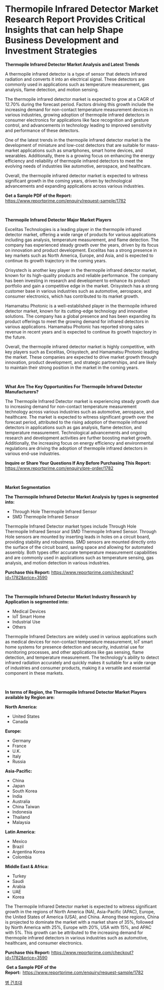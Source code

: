 <p><h1>Thermopile Infrared Detector Market Research Report Provides Critical Insights that can help Shape Business Development and Investment Strategies</h1></p><p><strong>Thermopile Infrared Detector Market Analysis and Latest Trends</strong></p>
<p><p>A thermopile infrared detector is a type of sensor that detects infrared radiation and converts it into an electrical signal. These detectors are commonly used in applications such as temperature measurement, gas analysis, flame detection, and motion sensing.</p><p>The thermopile infrared detector market is expected to grow at a CAGR of 12.70% during the forecast period. Factors driving this growth include the increasing demand for non-contact temperature measurement devices in various industries, growing adoption of thermopile infrared detectors in consumer electronics for applications like face recognition and gesture control, and advancements in technology leading to improved sensitivity and performance of these detectors.</p><p>One of the latest trends in the thermopile infrared detector market is the development of miniature and low-cost detectors that are suitable for mass-market applications such as smartphones, smart home devices, and wearables. Additionally, there is a growing focus on enhancing the energy efficiency and reliability of thermopile infrared detectors to meet the evolving needs of industries like automotive, aerospace, and healthcare.</p><p>Overall, the thermopile infrared detector market is expected to witness significant growth in the coming years, driven by technological advancements and expanding applications across various industries.</p></p>
<p><strong>Get a Sample PDF of the Report:&nbsp;</strong> <a href="https://www.reportprime.com/enquiry/request-sample/1782">https://www.reportprime.com/enquiry/request-sample/1782</a></p>
<p>&nbsp;</p>
<p><strong>Thermopile Infrared Detector Major Market Players</strong></p>
<p><p>Excelitas Technologies is a leading player in the thermopile infrared detector market, offering a wide range of products for various applications including gas analysis, temperature measurement, and flame detection. The company has experienced steady growth over the years, driven by its focus on innovation and product development. Excelitas has a strong presence in key markets such as North America, Europe, and Asia, and is expected to continue its growth trajectory in the coming years.</p><p>Orisystech is another key player in the thermopile infrared detector market, known for its high-quality products and reliable performance. The company has been investing in research and development to enhance its product portfolio and gain a competitive edge in the market. Orisystech has a strong customer base in various industries such as automotive, aerospace, and consumer electronics, which has contributed to its market growth.</p><p>Hamamatsu Photonic is a well-established player in the thermopile infrared detector market, known for its cutting-edge technology and innovative solutions. The company has a global presence and has been expanding its product offerings to meet the growing demand for infrared detectors in various applications. Hamamatsu Photonic has reported strong sales revenue in recent years and is expected to continue its growth trajectory in the future.</p><p>Overall, the thermopile infrared detector market is highly competitive, with key players such as Excelitas, Orisystech, and Hamamatsu Photonic leading the market. These companies are expected to drive market growth through innovation, product development, and strategic partnerships, and are likely to maintain their strong position in the market in the coming years.</p></p>
<p>&nbsp;</p>
<p><strong>What Are The Key Opportunities For Thermopile Infrared Detector Manufacturers?</strong></p>
<p><p>The Thermopile Infrared Detector market is experiencing steady growth due to increasing demand for non-contact temperature measurement technology across various industries such as automotive, aerospace, and healthcare. The market is expected to witness significant growth over the forecast period, attributed to the rising adoption of thermopile infrared detectors in applications such as gas analysis, flame detection, and temperature measurement. Technological advancements and ongoing research and development activities are further boosting market growth. Additionally, the increasing focus on energy efficiency and environmental regulations are driving the adoption of thermopile infrared detectors in various end-use industries.</p></p>
<p><strong>Inquire or Share Your Questions If Any Before Purchasing This Report:</strong> <a href="https://www.reportprime.com/enquiry/pre-order/1782">https://www.reportprime.com/enquiry/pre-order/1782</a></p>
<p>&nbsp;</p>
<p><strong>Market Segmentation</strong></p>
<p><strong>The Thermopile Infrared Detector Market Analysis by types is segmented into:</strong></p>
<p><ul><li>Through Hole Thermopile Infrared Sensor</li><li>SMD Thermopile Infrared Sensor</li></ul></p>
<p><p>Thermopile Infrared Detector market types include Through Hole Thermopile Infrared Sensor and SMD Thermopile Infrared Sensor. Through Hole sensors are mounted by inserting leads in holes on a circuit board, providing stability and robustness. SMD sensors are mounted directly onto the surface of the circuit board, saving space and allowing for automated assembly. Both types offer accurate temperature measurement capabilities and are commonly used in applications such as temperature sensing, gas analysis, and motion detection in various industries.</p></p>
<p><strong>Purchase this Report:&nbsp;</strong><a href="https://www.reportprime.com/checkout?id=1782&price=3590">https://www.reportprime.com/checkout?id=1782&price=3590</a></p>
<p>&nbsp;</p>
<p><strong>The Thermopile Infrared Detector Market Industry Research by Application is segmented into:</strong></p>
<p><ul><li>Medical Devices</li><li>IoT Smart Home</li><li>Industrial Use</li><li>Others</li></ul></p>
<p><p>Thermopile Infrared Detectors are widely used in various applications such as medical devices for non-contact temperature measurement, IoT smart home systems for presence detection and security, industrial use for monitoring processes, and other applications like gas sensing, flame detection, and temperature measurement. The technology's ability to detect infrared radiation accurately and quickly makes it suitable for a wide range of industries and consumer products, making it a versatile and essential component in these markets.</p></p>
<p>&nbsp;</p>
<p><strong>In terms of Region, the Thermopile Infrared Detector Market Players available by Region are:</strong></p>
<p>
    <p> <strong> North America: </strong>
        <ul>
            <li>United States</li>
            <li>Canada</li>
        </ul>
        </p> 
    <p> <strong> Europe: </strong>
        <ul>
            <li>Germany</li>
            <li>France</li>
            <li>U.K.</li>
            <li>Italy</li>
            <li>Russia</li>
        </ul>
        </p> 
    <p> <strong> Asia-Pacific: </strong>
        <ul>
            <li>China</li>
            <li>Japan</li>
            <li>South Korea</li>
            <li>India</li>
            <li>Australia</li>
            <li>China Taiwan</li>
            <li>Indonesia</li>
            <li>Thailand</li>
            <li>Malaysia</li>
        </ul>
        </p> 
    <p> <strong> Latin America: </strong>
        <ul>
            <li>Mexico</li>
            <li>Brazil</li>
            <li>Argentina Korea</li>
            <li>Colombia</li>
        </ul>
        </p> 
    <p> <strong> Middle East & Africa: </strong>
        <ul>
            <li>Turkey</li>
            <li>Saudi</li>
            <li>Arabia</li>
            <li>UAE</li>
            <li>Korea</li>
        </ul>
    </p>
    </p>
<p><p>The Thermopile Infrared Detector market is expected to witness significant growth in the regions of North America (NA), Asia-Pacific (APAC), Europe, the United States of America (USA), and China. Among these regions, China is projected to dominate the market with a market share of 35%, followed by North America with 25%, Europe with 20%, USA with 15%, and APAC with 5%. This growth can be attributed to the increasing demand for thermopile infrared detectors in various industries such as automotive, healthcare, and consumer electronics.</p></p>
<p><strong>Purchase this Report: </strong><a href="https://www.reportprime.com/checkout?id=1782&price=3590">https://www.reportprime.com/checkout?id=1782&price=3590</a></p>
<p>&nbsp;<strong>Get a Sample PDF of the Report:&nbsp;&nbsp;</strong><a href="https://www.reportprime.com/enquiry/request-sample/1782">https://www.reportprime.com/enquiry/request-sample/1782</a></p>
<p><strong></strong></p>
<p><p><a href="https://github.com/qpfbabw35734906/Market-Research-Report-List-1/blob/main/31157539565.md">병 건조대</a></p></p>